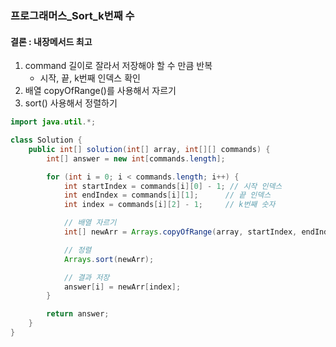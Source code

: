 ### 프로그래머스_Sort_k번째 수

#### 결론 : 내장메서드 최고

1. command 길이로 잘라서 저장해야 할 수 만큼 반복
   - 시작, 끝, k번째 인덱스 확인
2. 배열 copyOfRange()를 사용해서 자르기
3. sort() 사용해서 정렬하기


``` java
import java.util.*;

class Solution {
    public int[] solution(int[] array, int[][] commands) {
        int[] answer = new int[commands.length];

        for (int i = 0; i < commands.length; i++) {
            int startIndex = commands[i][0] - 1; // 시작 인덱스
            int endIndex = commands[i][1];      // 끝 인덱스
            int index = commands[i][2] - 1;     // k번째 숫자

            // 배열 자르기
            int[] newArr = Arrays.copyOfRange(array, startIndex, endIndex);

            // 정렬
            Arrays.sort(newArr);

            // 결과 저장
            answer[i] = newArr[index];
        }

        return answer;
    }
}
```